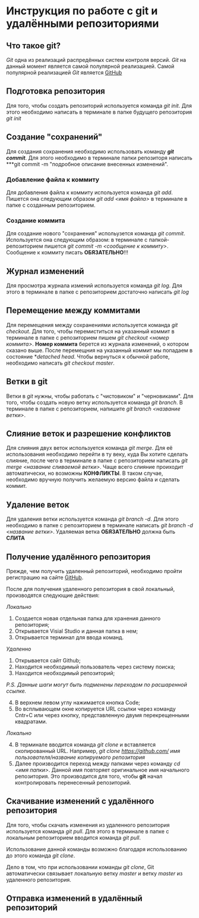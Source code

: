 # Инструкция по работе с git и удалёнными репозиториями

## Что такое git?
*Git* одна из реализаций распредённых систем контроля версий. *Git* на данный момент является самой полулярной реализацией. Самой популярной реализацией *Git* является [GitHub](https://github.com) 

## Подготовка репозитория
Для того, чтобы создать репозиторий используется команда *git init*. Для этого необходимо написать в терминале в папке будущего репозитория *git init* 

## Создание "сохранений"
Для создания сохранения необходимо использовать команду ***git commit***. Для этого необходимо в терминале папки репозиторя написать ***git commit -m "подробное описание внесенных изменений".

### Добавление файла к коммиту

Для добавления файла к коммиту используется команда *git add*. Пишется она следующим образом *git add <имя файла>* в терминале в папке с созданным репозиторием.

### Создание коммита

Для создание нового "сохранения" испольузется команда *git commit*. Используется она следующим образом: в терминале с папкой-репозиторием пишется *git commit -m <сообщение к коммиту>*. Сообщение к коммиту писать **ОБЯЗАТЕЛЬНО**!!! 

## Журнал изменений
Для просмотра журнала измений используется команда *git log*. Для этого в терминале в папке с репозиторием достаточно написать *git log*

## Перемещение между коммитами
Для перемещения между сохранениями используется команда *git checkout*. Для того, чтобы перемиститься на указанный коммит в терминале в папке с репозиторием пишем *git checkout <номер коммита>*. **Номер коммита** берется из журнала изменений, о котором сказано выше. После перемещния на указанный коммит мы попадаем в состояние **detached head*. Чтобы вернуться к обычной работе, необходимо написать *git checkout master*.

## Ветки в git
Ветки в *git* нужны, чтобы работать с "чистовиком" и "черновиками". Для того, чтобы создать новую ветку используется команда *git branch*. В терминале в папке с репозиторием, напишите *git branch <название ветки>*.

## Слияние веток и разрешение конфликтов
Для слияния двух веток используется команда *git merge*. Для её использования необходимо перейти в ту веку, куда Вы хотите сделать слияние, после чего в терминале в папке с репозиторием написать *git merge <название сливаемой ветки>*. Чаще всего слияние проиходит автоматически, но возможны **КОНФЛИКТЫ**. В таком случае, необходимо вручную получить желаемую версию файла и сделать коммит.

## Удаление веток
Для удаления ветки используется команда *git branch -d*. Для этого необходимо в папке с репозиторием в терминале написать *git branch -d <название ветки>*. Удаляемая ветка **ОБЯЗАТЕЛЬНО** должна быть **СЛИТА**

## Получение удалённого репозитория

Прежде, чем получить удаленный репозиторий, необходимо пройти регистрацию на сайте [GitHub](https://github.com).

После для получения удаленного репозитория в свой локальный, производятся следующие действия:

*Локально*
1. Создается новая отдельная папка для хранения данного репозитория;
2. Открывается Visial Studio и данная папка в нем;
3. Открывается терминал для ввода команд.

*Удаленно*
1. Открывается сайт Github;
2. Находится необходимый пользователь через систему поиска;
3. Находится необходимый репозиторий;

*P.S. Данные шаги могут быть подменены переходом по расшаренной ссылке.*

4. В верхнем левом углу нажимается кнопка Code;
5. Во всплывающем окне копируется URL ссылки через команду Cntr+C или через кнопку, представленную двумя перекрещенными квадратами.

*Локально*

4. В терминале вводится команда *git clone* и вставляется скопированный URL. Например, _git clone https://github.com/ имя пользователя/название копируемого репозитория_ 
5. Далее производится переход между папками через команду *cd <имя папки>*. Данной имя повторяет оригинальное имя начального репозитория. Это производится для того, чтобы **git** начал контролировать перенесенный репозиторий.

## Скачивание изменений с удалённого репозитория

Для того, чтобы скачать изменения из удаленного репозитория используется команда *git pull*. Для этого в терминале в папке с локальным репозиторием вводится команда *git pull*.

Использование данной команды возможно благодаря использованию до этого команда *git clone*.

Дело в том, что при использовании команды *git clone*, Git автоматически связывает локальную ветку *master* и ветку *master* из удаленного репозитория. 

## Отправка изменений в удалённый репозиторий
